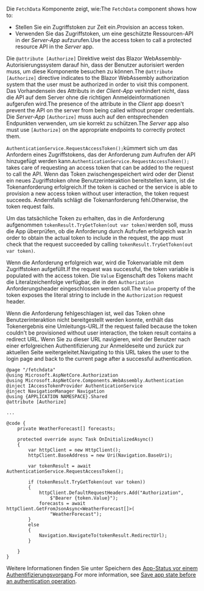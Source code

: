 <span data-ttu-id="15c3e-101">Die `FetchData` Komponente zeigt, wie:</span><span class="sxs-lookup"><span data-stu-id="15c3e-101">The `FetchData` component shows how to:</span></span>

* <span data-ttu-id="15c3e-102">Stellen Sie ein Zugriffstoken zur Zeit ein.</span><span class="sxs-lookup"><span data-stu-id="15c3e-102">Provision an access token.</span></span>
* <span data-ttu-id="15c3e-103">Verwenden Sie das Zugriffstoken, um eine geschützte Ressourcen-API in der *Server-App* aufzurufen.</span><span class="sxs-lookup"><span data-stu-id="15c3e-103">Use the access token to call a protected resource API in the *Server* app.</span></span>

<span data-ttu-id="15c3e-104">Die `@attribute [Authorize]` Direktive weist das Blazor WebAssembly-Autorisierungssystem darauf hin, dass der Benutzer autorisiert werden muss, um diese Komponente besuchen zu können.</span><span class="sxs-lookup"><span data-stu-id="15c3e-104">The `@attribute [Authorize]` directive indicates to the Blazor WebAssembly authorization system that the user must be authorized in order to visit this component.</span></span> <span data-ttu-id="15c3e-105">Das Vorhandensein des Attributs in der *Client-App* verhindert nicht, dass die API auf dem Server ohne die richtigen Anmeldeinformationen aufgerufen wird.</span><span class="sxs-lookup"><span data-stu-id="15c3e-105">The presence of the attribute in the *Client* app doesn't prevent the API on the server from being called without proper credentials.</span></span> <span data-ttu-id="15c3e-106">Die *Server-App* `[Authorize]` muss auch auf den entsprechenden Endpunkten verwenden, um sie korrekt zu schützen.</span><span class="sxs-lookup"><span data-stu-id="15c3e-106">The *Server* app also must use `[Authorize]` on the appropriate endpoints to correctly protect them.</span></span>

<span data-ttu-id="15c3e-107">`AuthenticationService.RequestAccessToken();`kümmert sich um das Anfordern eines Zugriffstokens, das der Anforderung zum Aufrufen der API hinzugefügt werden kann.</span><span class="sxs-lookup"><span data-stu-id="15c3e-107">`AuthenticationService.RequestAccessToken();` takes care of requesting an access token that can be added to the request to call the API.</span></span> <span data-ttu-id="15c3e-108">Wenn das Token zwischengespeichert wird oder der Dienst ein neues Zugriffstoken ohne Benutzerinteraktion bereitstellen kann, ist die Tokenanforderung erfolgreich.</span><span class="sxs-lookup"><span data-stu-id="15c3e-108">If the token is cached or the service is able to provision a new access token without user interaction, the token request succeeds.</span></span> <span data-ttu-id="15c3e-109">Andernfalls schlägt die Tokenanforderung fehl.</span><span class="sxs-lookup"><span data-stu-id="15c3e-109">Otherwise, the token request fails.</span></span>

<span data-ttu-id="15c3e-110">Um das tatsächliche Token zu erhalten, das in die Anforderung aufgenommen `tokenResult.TryGetToken(out var token)`werden soll, muss die App überprüfen, ob die Anforderung durch Aufrufen erfolgreich war.</span><span class="sxs-lookup"><span data-stu-id="15c3e-110">In order to obtain the actual token to include in the request, the app must check that the request succeeded by calling `tokenResult.TryGetToken(out var token)`.</span></span> 

<span data-ttu-id="15c3e-111">Wenn die Anforderung erfolgreich war, wird die Tokenvariable mit dem Zugriffstoken aufgefüllt.</span><span class="sxs-lookup"><span data-stu-id="15c3e-111">If the request was successful, the token variable is populated with the access token.</span></span> <span data-ttu-id="15c3e-112">Die `Value` Eigenschaft des Tokens macht die Literalzeichenfolge verfügbar, die in den `Authorization` Anforderungsheader eingeschlossen werden soll.</span><span class="sxs-lookup"><span data-stu-id="15c3e-112">The `Value` property of the token exposes the literal string to include in the `Authorization` request header.</span></span>

<span data-ttu-id="15c3e-113">Wenn die Anforderung fehlgeschlagen ist, weil das Token ohne Benutzerinteraktion nicht bereitgestellt werden konnte, enthält das Tokenergebnis eine Umleitungs-URL.</span><span class="sxs-lookup"><span data-stu-id="15c3e-113">If the request failed because the token couldn't be provisioned without user interaction, the token result contains a redirect URL.</span></span> <span data-ttu-id="15c3e-114">Wenn Sie zu dieser URL navigieren, wird der Benutzer nach einer erfolgreichen Authentifizierung zur Anmeldeseite und zurück zur aktuellen Seite weitergeleitet.</span><span class="sxs-lookup"><span data-stu-id="15c3e-114">Navigating to this URL takes the user to the login page and back to the current page after a successful authentication.</span></span>

```razor
@page "/fetchdata"
@using Microsoft.AspNetCore.Authorization
@using Microsoft.AspNetCore.Components.WebAssembly.Authentication
@inject IAccessTokenProvider AuthenticationService
@inject NavigationManager Navigation
@using {APPLICATION NAMESPACE}.Shared
@attribute [Authorize]

...

@code {
    private WeatherForecast[] forecasts;

    protected override async Task OnInitializedAsync()
    {
        var httpClient = new HttpClient();
        httpClient.BaseAddress = new Uri(Navigation.BaseUri);

        var tokenResult = await AuthenticationService.RequestAccessToken();

        if (tokenResult.TryGetToken(out var token))
        {
            httpClient.DefaultRequestHeaders.Add("Authorization", 
                $"Bearer {token.Value}");
            forecasts = await httpClient.GetFromJsonAsync<WeatherForecast[]>(
                "WeatherForecast");
        }
        else
        {
            Navigation.NavigateTo(tokenResult.RedirectUrl);
        }

    }
}
```

<span data-ttu-id="15c3e-115">Weitere Informationen finden Sie unter Speichern des [App-Status vor einem Authentifizierungsvorgang](xref:security/blazor/webassembly/additional-scenarios#save-app-state-before-an-authentication-operation).</span><span class="sxs-lookup"><span data-stu-id="15c3e-115">For more information, see [Save app state before an authentication operation](xref:security/blazor/webassembly/additional-scenarios#save-app-state-before-an-authentication-operation).</span></span>
